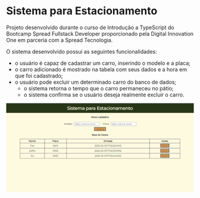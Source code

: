 # Sistema para Estacionamento 

Projeto desenvolvido durante o curso de Introdução a TypeScript do Bootcamp Spread Fullstack Developer proporcionado pela Digital Innovation One em parceria com a Spread Tecnologia. 

O sistema desenvolvido possui as seguintes funcionalidades:
 - o usuário é capaz de cadastrar um carro, inserindo o modelo e a placa;
 - o carro adicionado é mostrado na tabela com seus dados e a hora em que foi cadastrado;
 - o usuário pode excluir um determinado carro do banco de dados;
    - o sistema retorna o tempo que o carro permaneceu no pátio;
    - o sistema confirma se o usuário deseja realmente excluir o carro. 

<img src='./print-projeto.png' width='700'>
